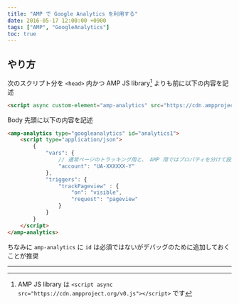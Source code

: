 ```yaml
---
title: "AMP で Google Analytics を利用する"
date: 2016-05-17 12:00:00 +0900
tags: ["AMP", "GoogleAnalytics"]
toc: true
---
```

## やり方
次のスクリプト分を `<head>` 内かつ AMP JS library[^1] よりも前に以下の内容を記述

```html
<script async custom-element="amp-analytics" src="https://cdn.ampproject.org/v0/amp-analytics-0.1.js"></script>
```

Body 先頭に以下の内容を記述

```html
<amp-analytics type="googleanalytics" id="analytics1">
    <script type="application/json">
        {
            "vars": {
                // 通常ページのトラッキング用と、 AMP 用ではプロパティを分けて設定することが推奨
                "account": "UA-XXXXXX-Y"
            },
            "triggers": {
                "trackPageview" : {
                    "on": "visible",
                    "request": "pageview"
                }
            }
        }
    </script>
</amp-analytics>
```

ちなみに `amp-analytics` に `id` は必須ではないがデバッグのために追加しておくことが推奨

---
[^1]: AMP JS library は `<script async src="https://cdn.ampproject.org/v0.js"></script>` です
